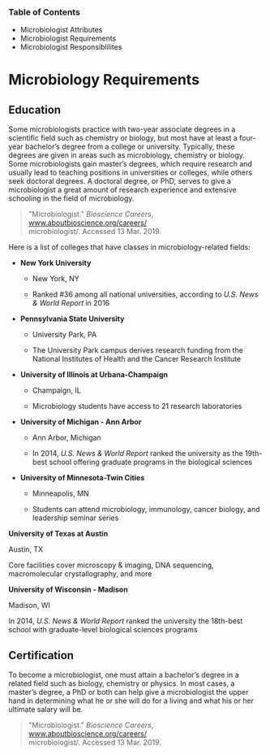 ### Table of Contents
- Microbiologist Attributes
- Microbiologist Requirements
- Microbiologist Responsiblilites
# Microbiology Requirements
## Education
Some microbiologists practice with two-year associate degrees in a scientific field such as chemistry or biology, but most have at least a four-year bachelor’s degree from a college or university. Typically, these degrees are given in areas such as microbiology, chemistry or biology. Some microbiologists gain master’s degrees, which require research and usually lead to teaching positions in universities or colleges, while others seek doctoral degrees. A doctoral degree, or PhD, serves to give a microbiologist a great amount of research experience and extensive schooling in the field of microbiology.
> "Microbiologist." _Bioscience Careers_, www.aboutbioscience.org/careers/  
microbiologist/. Accessed 13 Mar. 2019.

Here is a list of colleges that have classes in microbiology-related fields:

- **New York University**

	 - New York, NY

	 - Ranked #36 among all national universities, according to _U.S. News & World Report_ in 2016

 - **Pennsylvania State University**

	 - University Park, PA

	 - The University Park campus derives research funding from the National Institutes of Health and the Cancer Research Institute

 - **University of Illinois at Urbana-Champaign**

	 - Champaign, IL

	 - Microbiology students have access to 21 research laboratories

 - **University of Michigan - Ann Arbor**

	 - Ann Arbor, Michigan

	 - In 2014, _U.S. News & World Report_ ranked the university as the 19th-best school offering graduate programs in the biological sciences

 - **University of Minnesota-Twin Cities**

	 - Minneapolis, MN

	 - Students can attend microbiology, immunology, cancer biology, and leadership seminar series

**University of Texas at Austin**

Austin, TX

Core facilities cover microscopy & imaging, DNA sequencing, macromolecular crystallography, and more

**University of Wisconsin - Madison**

Madison, WI

In 2014, _U.S. News & World Report_ ranked the university the 18th-best school with graduate-level biological sciences programs
## Certification
To become a microbiologist, one must attain a bachelor’s degree in a related field such as biology, chemistry or physics. In most cases, a master’s degree, a PhD or both can help give a microbiologist the upper hand in determining what he or she will do for a living and what his or her ultimate salary will be.
>"Microbiologist." _Bioscience Careers_, www.aboutbioscience.org/careers/  
microbiologist/. Accessed 13 Mar. 2019.
<!--stackedit_data:
eyJoaXN0b3J5IjpbMzI4NDQ3MDk4LDExMTAxMjI3NTAsMTc4OT
E4MTY5OSwyMTE3NDUxOTldfQ==
-->
